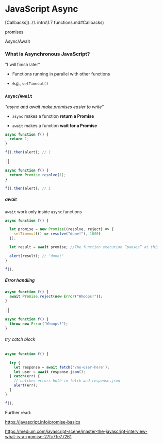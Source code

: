 # JavaScript Async

[Callbacks](..\1. intro\1.7 functions.md#Callbacks)

promises

Async/Await

### What is Asynchronous JavaScript?

"I will finish later"

- Functions running in parallel with other functions

- e.g., `setTimeout()`

  

### `Async`/`Await`

*"async and await make promises easier to write"*

- `async` makes a function **return a Promise**

- `await` makes a function **wait for a Promise**

```javascript
async function f() {
  return 1;
}

f().then(alert); // 1
```

​					||

```javascript
async function f() {
  return Promise.resolve(1);
}

f().then(alert); // 1
```

##### await

`await` work only inside `async` functions

```javascript
async function f() {

  let promise = new Promise((resolve, reject) => {
    setTimeout(() => resolve("done!"), 1000)
  });

  let result = await promise; //The function execution “pauses” at this line and resumes when the promise settles, with result becoming its result. 

  alert(result); // "done!"
}

f();
```

##### Error handling

```javascript
async function f() {
  await Promise.reject(new Error("Whoops!"));
}
```

​						||

```javascript
async function f() {
  throw new Error("Whoops!");
}
```

###### try catch block

```javascript
async function f() {

  try {
    let response = await fetch('/no-user-here');
    let user = await response.json();
  } catch(err) {
    // catches errors both in fetch and response.json
    alert(err);
  }
}

f();
```





Further read:

https://javascript.info/promise-basics

https://medium.com/javascript-scene/master-the-javascript-interview-what-is-a-promise-27fc71e77261